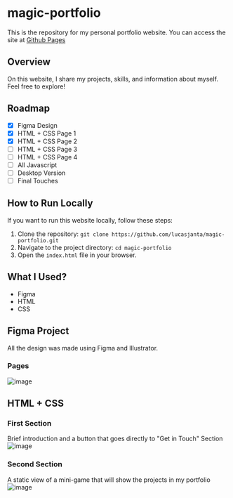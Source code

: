 # magic-portfolio
This is the repository for my personal portfolio website. You can access the site at [Github Pages](https://lucasjanta.github.io/magic-portfolio/)

## Overview
On this website, I share my projects, skills, and information about myself. Feel free to explore!

## Roadmap
- [x] Figma Design
- [x] HTML + CSS Page 1
- [x] HTML + CSS Page 2
- [ ] HTML + CSS Page 3
- [ ] HTML + CSS Page 4
- [ ] All Javascript
- [ ] Desktop Version
- [ ] Final Touches

## How to Run Locally

If you want to run this website locally, follow these steps:

1. Clone the repository: `git clone https://github.com/lucasjanta/magic-portfolio.git`
2. Navigate to the project directory: `cd magic-portfolio`
3. Open the `index.html` file in your browser.

## What I Used?
- Figma
- HTML
- CSS

## Figma Project 
All the design was made using Figma and Illustrator.
### Pages
![image](https://github.com/lucasjanta/magic-portfolio/assets/6317729/4d40331f-2526-480e-9bf3-1b55ed0782eb)

## HTML + CSS
### First Section
Brief introduction and a button that goes directly to "Get in Touch" Section
<br/>
![image](https://github.com/lucasjanta/magic-portfolio/assets/6317729/4629f6d0-1dd5-4027-9196-09c3b9270fe7)


### Second Section
A static view of a mini-game that will show the projects in my portfolio
<br/>
![image](https://github.com/lucasjanta/magic-portfolio/assets/6317729/f395c3b2-2d4a-4047-9157-86ca75f70448)


